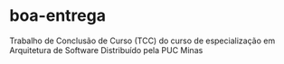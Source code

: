 # boa-entrega
Trabalho de Conclusão de Curso (TCC) do curso de especialização em Arquitetura de Software Distribuído pela PUC Minas
